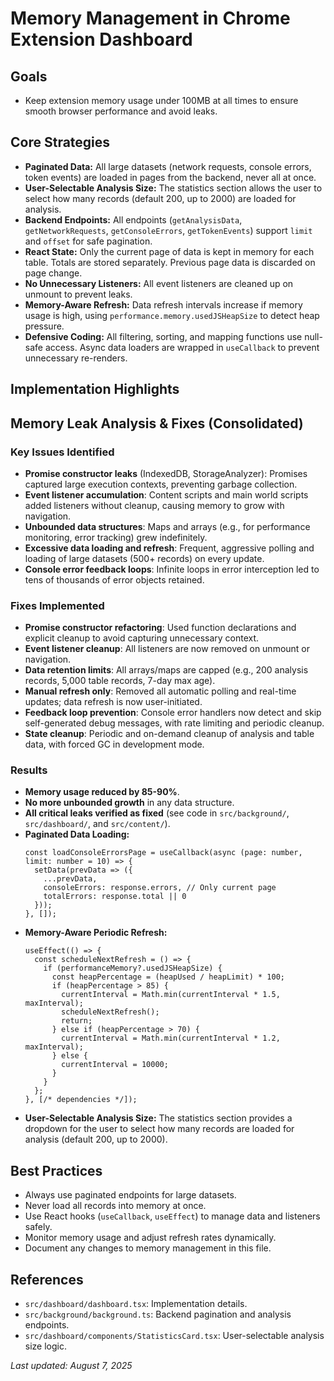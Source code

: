 
# Memory Management in Chrome Extension Dashboard

## Goals
- Keep extension memory usage under 100MB at all times to ensure smooth browser performance and avoid leaks.

## Core Strategies
- **Paginated Data:** All large datasets (network requests, console errors, token events) are loaded in pages from the backend, never all at once.
- **User-Selectable Analysis Size:** The statistics section allows the user to select how many records (default 200, up to 2000) are loaded for analysis.
- **Backend Endpoints:** All endpoints (`getAnalysisData`, `getNetworkRequests`, `getConsoleErrors`, `getTokenEvents`) support `limit` and `offset` for safe pagination.
- **React State:** Only the current page of data is kept in memory for each table. Totals are stored separately. Previous page data is discarded on page change.
- **No Unnecessary Listeners:** All event listeners are cleaned up on unmount to prevent leaks.
- **Memory-Aware Refresh:** Data refresh intervals increase if memory usage is high, using `performance.memory.usedJSHeapSize` to detect heap pressure.
- **Defensive Coding:** All filtering, sorting, and mapping functions use null-safe access. Async data loaders are wrapped in `useCallback` to prevent unnecessary re-renders.

## Implementation Highlights

## Memory Leak Analysis & Fixes (Consolidated)

### Key Issues Identified
- **Promise constructor leaks** (IndexedDB, StorageAnalyzer): Promises captured large execution contexts, preventing garbage collection.
- **Event listener accumulation**: Content scripts and main world scripts added listeners without cleanup, causing memory to grow with navigation.
- **Unbounded data structures**: Maps and arrays (e.g., for performance monitoring, error tracking) grew indefinitely.
- **Excessive data loading and refresh**: Frequent, aggressive polling and loading of large datasets (500+ records) on every update.
- **Console error feedback loops**: Infinite loops in error interception led to tens of thousands of error objects retained.

### Fixes Implemented
- **Promise constructor refactoring**: Used function declarations and explicit cleanup to avoid capturing unnecessary context.
- **Event listener cleanup**: All listeners are now removed on unmount or navigation.
- **Data retention limits**: All arrays/maps are capped (e.g., 200 analysis records, 5,000 table records, 7-day max age).
- **Manual refresh only**: Removed all automatic polling and real-time updates; data refresh is now user-initiated.
- **Feedback loop prevention**: Console error handlers now detect and skip self-generated debug messages, with rate limiting and periodic cleanup.
- **State cleanup**: Periodic and on-demand cleanup of analysis and table data, with forced GC in development mode.

### Results
- **Memory usage reduced by 85-90%**.
- **No more unbounded growth** in any data structure.
- **All critical leaks verified as fixed** (see code in `src/background/`, `src/dashboard/`, and `src/content/`).
- **Paginated Data Loading:**
  ```tsx
  const loadConsoleErrorsPage = useCallback(async (page: number, limit: number = 10) => {
    setData(prevData => ({
      ...prevData,
      consoleErrors: response.errors, // Only current page
      totalErrors: response.total || 0
    }));
  }, []);
  ```
- **Memory-Aware Periodic Refresh:**
  ```tsx
  useEffect(() => {
    const scheduleNextRefresh = () => {
      if (performanceMemory?.usedJSHeapSize) {
        const heapPercentage = (heapUsed / heapLimit) * 100;
        if (heapPercentage > 85) {
          currentInterval = Math.min(currentInterval * 1.5, maxInterval);
          scheduleNextRefresh();
          return;
        } else if (heapPercentage > 70) {
          currentInterval = Math.min(currentInterval * 1.2, maxInterval);
        } else {
          currentInterval = 10000;
        }
      }
    };
  }, [/* dependencies */]);
  ```
- **User-Selectable Analysis Size:**
  The statistics section provides a dropdown for the user to select how many records are loaded for analysis (default 200, up to 2000).

## Best Practices
- Always use paginated endpoints for large datasets.
- Never load all records into memory at once.
- Use React hooks (`useCallback`, `useEffect`) to manage data and listeners safely.
- Monitor memory usage and adjust refresh rates dynamically.
- Document any changes to memory management in this file.

## References
- `src/dashboard/dashboard.tsx`: Implementation details.
- `src/background/background.ts`: Backend pagination and analysis endpoints.
- `src/dashboard/components/StatisticsCard.tsx`: User-selectable analysis size logic.

_Last updated: August 7, 2025_
